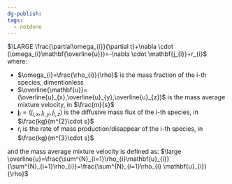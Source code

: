 ```yaml
---
dg-publish: 
tags:
  - notdone
---
```

$\LARGE \frac{\partial\omega_{i}}{\partial t}+\nabla \cdot (\omega_{i}\mathbf{\overline{u}})=-\nabla \cdot \mathbf{j_{i}}+r_{i}$
where:
- $\omega_{i}=\frac{\rho_{i}}{\rho}$ is the mass fraction of the i-th species, dimentionless
- $\overline{\mathbf{u}}=(\overline{u}_{x},\overline{u}_{y},\overline{u}_{z})$ is the mass average mixture velocity, in $\frac{m}{s}$
- $\mathbf{j}_{i}=(j_{i,x},j_{i,y},j_{i,z})$ is the diffusive mass flux of the i-th species, in $\frac{kg}{m^{2}\cdot s}$
- $r_{i}$ is the rate of mass production/disappear of the i-th species, in $\frac{kg}{m^{3}\cdot s}$

and the mass average mixture velocity is defined as:
$\large \overline{u}=\frac{\sum^{N}_{i=1}\rho_{i}\mathbf{u}_{i}}{\sum^{N}_{i=1}\rho_{i}}=\frac{\sum^{N}_{i=1}\rho_{i} \mathbf{u}_{i}}{\rho}$
